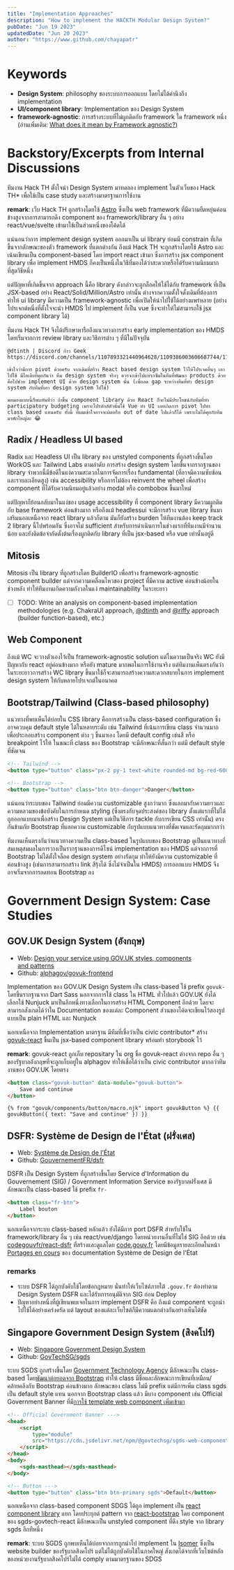 ```yaml
---
title: "Implementation Approaches"
description: "How to implement the HACKTH Modular Design System?"
pubDate: "Jun 19 2023"
updatedDate: "Jun 20 2023"
author: "https://www.github.com/chayapatr"
---
```


# Keywords
- **Design System**: philosophy ของระบบการออกแบบ โดยไม่ได้คำนึงถึง implementation
- **UI/component library**: Implementation ของ Design System
- **framework-agnostic**: การสร้างระบบที่ไม่ผูกติดกับ framework ใด framework หนึ่ง (อ่านเพิ่มเติม: [What does it mean by Framework agnostic?](https://stackoverflow.com/questions/64725017/what-does-it-mean-by-framework-agnostic))

# Backstory/Excerpts from Internal Discussions
ทีมงาน Hack TH ตั้งใจนำ Design System มาทดลอง implement ในตัวเว็บของ Hack TH* เพื่อใช้เป็น case study และสร้างมาตรฐานการใช้งาน

**remark**: เว็บ Hack TH ถูกสร้างโดยใช้ [Astro](https://astro.build) ซึ่งเป็น web framework ที่มีความยืดหยุ่นค่อนข้างสูงจากการสามารถดึง component ของ framework/library อื่น ๆ อย่าง react/vue/svelte เข้ามาใช้เป็นส่วนหนึ่งของโค้ดได้

แน่นอนว่าการ implement design system ออกมาเป็น ui library ย่อมมี constrain ที่เกิดขึ้นจากลักษณะของตัว framework ที่แตกต่างกัน ถึงแม้ Hack TH จะถูกสร้างโดยใช้ Astro และเน้นเขียนเป็น component-based โดย import react เข้ามา ซึ่งการสร้าง jsx component library เพื่อ implement HMDS ก็คงเป็นหนึ่งในวิธีที่มองได้ว่าสะดวกหรือได้รับความนิยมมากที่สุดวิธีหนึ่ง

แต่ปัญหาที่เกิดขึ้นจาก approach นี้คือ library ดังกล่าวจะถูกล็อคให้ใช้ได้กับ framework ที่เป็น JSX-based อย่าง React/Solid/Million/Astro เท่านั้น ต่างจากความตั้งใจดั้งเดิมที่ต้องการทำให้ ui library มีความเป็น framework-agnostic เพื่อเปิดให้นำไปใช้ได้อย่างแพร่หลาย (อย่างโปรเจกต์หนึ่งที่ตั้งใจจะนำ HMDS ไป implement ก็เป็น vue ซึ่งจะทำให้ไม่สามารถใช้ jsx component library ได้)

ทีมงาน Hack TH จึงได้ปรึกษาหารือถึงแนวทางการสร้าง early implementation ของ HMDS โดยเริ่มจากการ review library และวิธีการต่าง ๆ ที่มีในปัจจุบัน

```
@dtinth | Discord ก้าว Geek
https://discord.com/channels/1107893321440964628/1109386003606687744/1119942742949232651

เข้าใจว่ามีการ pivot ด้วยครับ จากเดิมที่สร้าง React based design system ไว้ให้โปรเจคอื่นๆ เอาไปใช้ มีไอเดียที่คุยกันว่า ทีม design system จริงๆ ควรจะเข้าไปแทรกซึมในทีมที่พัฒนา products ด้วย คือไปช่วย implement UI ด้วย design system นั้น (เพื่อลด gap ระหว่างทีมที่ทำ design system กับทีมที่เอา design system ไปใช้)

พอมองแบบนี้ก็พบทันทีว่า ถ้าขึ้น component library ด้วย React ก็จะไม่มีประโยชน์กับทีมที่ทำ participatory budgeting เพราะโปรดักส์ตัวนั้นใช้ Vue ทำ UI เลยเกิดการ pivot ไปทำ class based แทนครับ ทั้งนี้ ที่ผมเข้าใจอาจจะผิดหรือ out of date ไปแล้วก็ได้ เพราะไม่ได้คุยกับทีมมาพักใหญ่ละ 😂
```

## Radix / Headless UI based
Radix และ Headless UI เป็น library ของ unstyled components ที่ถูกสร้างขึ้นโดย WorkOS และ Tailwind Labs ตามลำดับ การสร้าง design system โดยขึ้นจากรากฐานของ library จำพวกนี้มีข้อดีในแง่ความสะดวกในการจัดการเรื่อง fundamental (ที่อาจมีความซับซ้อนและรายละเอียดสูง) เช่น accessibility หรือการไม่ต้อง reinvent the wheel เพื่อสร้าง component ที่ได้รับความนิยมอยู่แล้วอย่าง modal หรือ combobox ขึ้นมาใหม่

แต่ปัญหาก็ย้อนกลับมาในแง่ของ usage accessibility ที่ component library มีความผูกติดกับ base framework ค่อนข้างมาก หรือถึงแม้ headlessui จะมีการสร้าง vue library ขึ้นมาเสริมนอกเหนือจาก react library แล้วก็ตาม มันก็ยังสร้าง burden ให้ทีมงานต้อง keep track 2 library นี้ไปพร้อมกัน ซึ่งอาจไม่ sufficient สำหรับการดำเนินการในช่วงแรกที่ทีมงานมีจำนวนน้อย และยังติดข้อจำกัดตั้งต้นเรื่องผูกติดกับ library ที่เป็น jsx-based หรือ vue เท่านั้นอยู่ดี

## Mitosis
Mitosis เป็น library ที่ถูกสร้างโดย BuilderIO เพื่อสร้าง framework-agnostic component builder แต่จากความเคลื่อนไหวของ project ที่มีความ active ค่อนข้างน้อยในช่วงหลัง ทำให้ทีมงานเกิดความกังวลในแง่ maintainability ในระยะยาว

- [ ] TODO: Write an analysis on component-based implementation methodologies (e.g. ChakraUI approach, [@dtinth](https://github.com/dtinth) and [@riffy](https://github.com/rayriffy) approach (builder function-based), etc.)

## Web Component
ถึงแม้ WC จะวางตัวเองไว้เป็น framework-agnostic solution แต่ในความเป็นจริง WC ยังมีปัญหากับ react อยู่ค่อนข้างมาก หรือยัง mature มากพอในการใช้งานจริง แต่ทีมงานเห็นตรงกันว่าในระยะยาวการสร้าง WC library ขึ้นมาใช้ก็จะสามารถสร้างความสะดวกสบายในการ implement design system ให้กับหลายโปรเจกต์ในอนาคต

## Bootstrap/Tailwind (Class-based philosophy)
แนวทางที่พบเห็นได้บ่อยใน CSS library คือการสร้างเป็น class-based configuration ซึ่งอาจควบคุม default style ได้ในหลายระดับ เช่น Tailwind ที่เน้นการเขียน class จำนวนมากเพื่อประกอบสร้าง component ต่าง ๆ ขึ้นมาเอง โดยมี default config เช่นสี หรือ breakpoint ไว้ให้ ในขณะที่ class ของ Bootstrap จะมีลักษณะที่สั้นกว่า แต่มี default style ที่ชัดเจน

```html
<!-- Tailwind -->
<button type="button" class="px-2 py-1 text-white rounded-md bg-red-600">Danger</button>

<!-- Bootstrap -->
<button type="button" class="btn btn-danger">Danger</button>
```

แน่นอนว่าระบบของ Tailwind ย่อมมีความ customizable สูงกว่ามาก ซึ่งแลกมากับความยาวและความหลวมของข้อบังคับในการกำหนด styling (ซึ่งตรงกับจุดประสงค์ของ library ตั้งแต่แรกที่ไม่ได้ถูกออกแบบมาเพื่อสร้าง Design System แต่เป็นวิธีการ tackle กับการเขียน CSS เท่านั้น) ตรงกันข้ามกับ Bootstrap ที่แลกความ customizable กับรูปแบบแนวทางที่ชัดเจนและรัดกุมมากกว่า

ทีมงานเห็นตรงกันว่าแนวทางความเป็น class-based ในรูปแบบของ Bootstrap ดูเป็นแนวทางที่สมเหตุสมผลในการวางเป็นรากฐานของการดีไซน์ implementation ของ HMDS แต่จากการที่ Bootstrap ไม่ได้ตั้งใจล็อค design system อย่างรัดกุม ทำให้ยังมีความ customizable ที่ค่อนข้างสูง (เช่นการสามารถสร้าง link สีรุ้งได้ ซึ่งไม่จำเป็นใน HMDS) การออกแบบ HMDS จึงอาจเริ่มจากการลดทอน  Bootstrap ลง

# Government Design System: Case Studies
## GOV.UK Design System (อังกฤษ)
- Web: [Design your service using GOV.UK styles, components and patterns](https://design-system.service.gov.uk/)
- Github: [alphagov/govuk-frontend](https://github.com/alphagov/govuk-frontend/)

Implementation ของ GOV.UK Design System เป็น class-based ใช้ prefix `govuk-` โดยขึ้นรากฐานจาก Dart Sass นอกจากการใช้ class ใน HTML ทั่วไปแล้ว GOV.UK ยังได้เลือกใช้ Nunjuck มาเป็นอีกหนึ่งทางเลือกในการสร้าง HTML Component อีกด้วย โดยจะสามารถสังเกตได้ว่าใน Documentation ของแต่ละ Component ส่วนของโค้ดจะเขียนไว้สองรูปแบบเป็น plain HTML และ Nunjuck

นอกเหนือจาก Implementation มาตรฐาน มีทีมที่เชื่อว่าเป็น civic contributor* สร้าง [govuk-react](https://github.com/govuk-react/govuk-react) ขึ้นเป็น jsx-based component library พร้อมทำ storybook ไว้

**remark**: govuk-react ถูกเก็บ repositary ใน org ชื่อ govuk-react ต่างจาก repo อื่น ๆ ของรัฐบาลอังกฤษที่จะถูกเก็บอยู่ใน alphagov ทำให้เชื่อได้ว่าเป็น civic contributor มากกว่าทีมงานของ GOV.UK โดยตรง

```html
<button class="govuk-button" data-module="govuk-button">
	Save and continue
</button>
```

```
{% from "govuk/components/button/macro.njk" import govukButton %} {{ govukButton({ text: "Save and continue" }) }}
```

## DSFR: Système de Design de l'État (ฝรั่งเศส)
- Web: [Système de Design de l'État](https://www.systeme-de-design.gouv.fr/)
- Github: [GouvernementFR/dsfr](https://github.com/GouvernementFR/dsfr)

DSFR เป็น Design System ที่ถูกสร้างขึ้นโดย Service d'Information du Gouvernement (SIG) / Government Information Service ของรัฐบาลฝรั่งเศส มีลักษณะเป็น class-based ใช้ prefix `fr-`

```html
<button class="fr-btn">
    Label bouton
</button>
```

นอกเหนือจากระบบ class-based หลักแล้ว ยังได้มีการ port DSFR สำหรับใช้ใน framework/library อื่น ๆ เช่น react/vue/django โดยหน่วยงานอื่นที่ไม่ใช่ SIG อีกด้วย เช่น [codegouvfr/react-dsfr](https://github.com/codegouvfr/react-dsfr) ที่สร้างและดูแลโดย [code.gouv.fr](https://code.gouv.fr) โดยมีข้อมูลรายละเอียดในหน้า [Portages en cours](https://www.systeme-de-design.gouv.fr/utilisation-et-organisation/developpeurs/portage-en-cours) ของ documentation Système de Design de l'État

### remarks
- ระบบ DSFR ได้ถูกบังคับใช้โดยข้อกฎหมาย นั่นทำให้เว็บไซต์ภายใต้ `.gouv.fr` ต้องทำตาม Design System  DSFR และได้รับการอนุมัติจาก SIG ก่อน Deploy
- ปัญหาอย่างหนึ่งที่ผู้เขียนพบเจอในการ implement DSFR คือ ถึงแม้ component จะถูกนำไปใช้ได้อย่างเคร่งครัด แต่ layout ของแต่ละเว็บไซต์ก็มีความแตกต่างกันอย่างเห็นได้ชัด

## Singapore Government Design System (สิงคโปร์)
- Web: [Singapore Government Design System](https://www.designsystem.tech.gov.sg/)
- Github: [GovTechSG/sgds](https://github.com/GovTechSG/sgds/)

ระบบ SGDS ถูกสร้างขึ้นโดย [Government Technology Agency](https://tech.gov.sg) มีลักษณะเป็น class-based โดย[พัฒนาต่อยอดจาก Bootstrap](https://github.com/GovTechSG/sgds/tree/v2) ทำให้ class มีชื่อและลักษณะการเขียนที่เหมือน/คล้ายคลึงกับ Bootstrap ค่อนข้างมาก ลักษณะของ class ไม่มี prefix แต่มีการเพิ่ม class sgds เป็น default style แทน นอกจาก Bootstrap class แล้ว มีบาง component เช่น Official Government Banner ที่มี[การใช้ template web component เพิ่มเข้ามา](https://www.designsystem.tech.gov.sg/components/official-government-banner)

```html
<!-- Official Government Banner --->
<head>
    <script
        type="module"
        src="https://cdn.jsdelivr.net/npm/@govtechsg/sgds-web-component/Masthead/index.js">
    </script>
</head>
<body>
    <sgds-masthead></sgds-masthead>
</body>

<!-- Button --->
<button type="button" class="btn btn-primary sgds">Default</button>
```

นอกเหนือจาก class-based component SDGS ได้ถูก implement เป็น [react component library](https://github.com/GovTechSG/sgds-govtech-react) แยก โดยประยุกต์ pattern จาก [react-bootstrap](https://react-bootstrap.github.io/) โดย component ของ sgds-govtech-react มีลักษณะเป็น unstyled component ที่ดึง style จาก library sgds อีกทีหนึ่ง

**remark**: ระบบ SGDS ถูกพบเห็นได้บ่อยจากการถูกนำไป implement ใน [Isomer](https://www.isomer.gov.sg/) ซึ่งเป็น website builder ของรัฐบาลสิงคโปร์​ แต่ไม่ได้ถูกบังคับใช้ในภาคใหญ่ สังเกตได้จากที่เว็บไซต์หลักของหน่วยงานรัฐบาลสิงคโปร์ไม่ได้ comply ตามมาตรฐานของ SDGS